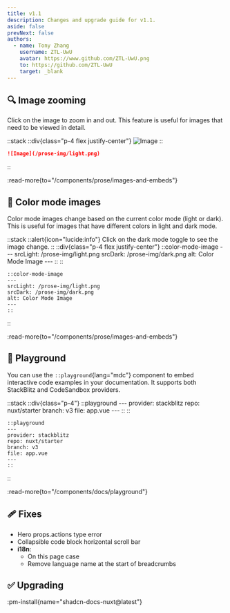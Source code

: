 ```yaml
---
title: v1.1
description: Changes and upgrade guide for v1.1.
aside: false
prevNext: false
authors:
  - name: Tony Zhang
    username: ZTL-UwU
    avatar: https://www.github.com/ZTL-UwU.png
    to: https://github.com/ZTL-UwU
    target: _blank
---
```


## 🔍 Image zooming

Click on the image to zoom in and out. This feature is useful for images that need to be viewed in detail.

::stack
  ::div{class="p-4 flex justify-center"}
  ![Image](/prose-img/light.png)
  ::

  ```md
  ![Image](/prose-img/light.png)
  ```
::

:read-more{to="/components/prose/images-and-embeds"}

## 🎨 Color mode images

Color mode images change based on the current color mode (light or dark). This is useful for images that have different colors in light and dark mode.

::stack
  ::alert{icon="lucide:info"}
  Click on the dark mode toggle to see the image change.
  ::
  ::div{class="p-4 flex justify-center"}
    ::color-mode-image
    ---
    srcLight: /prose-img/light.png
    srcDark: /prose-img/dark.png
    alt: Color Mode Image
    ---
    ::
  ::

  ```mdc
  ::color-mode-image
  ---
  srcLight: /prose-img/light.png
  srcDark: /prose-img/dark.png
  alt: Color Mode Image
  ---
  ::
  ```
::

:read-more{to="/components/prose/images-and-embeds"}

## 🛝 Playground

You can use the `::playground`{lang="mdc"} component to embed interactive code examples in your documentation. It supports both StackBlitz and CodeSandbox providers.

::stack
  ::div{class="p-4"}
    ::playground
    ---
    provider: stackblitz
    repo: nuxt/starter
    branch: v3
    file: app.vue
    ---
    ::
  ::
  ```mdc
  ::playground
  ---
  provider: stackblitz
  repo: nuxt/starter
  branch: v3
  file: app.vue
  ---
  ::
  ```
::

:read-more{to="/components/docs/playground"}

## 🩹 Fixes

- Hero props.actions type error
- Collapsible code block horizontal scroll bar
- **i18n**:
  - On this page case
  - Remove language name at the start of breadcrumbs

## ✅ Upgrading

:pm-install{name="shadcn-docs-nuxt@latest"}
